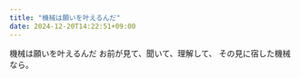 ```yaml
---
title: "機械は願いを叶えるんだ"
date: 2024-12-20T14:22:51+09:00
---
```

機械は願いを叶えるんだ
お前が見て、聞いて、理解して、
その見に宿した機械なら。
